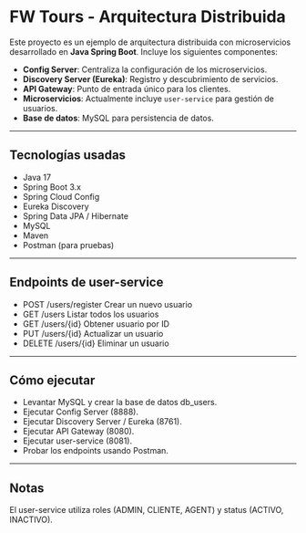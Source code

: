 # FW Tours - Arquitectura Distribuida

Este proyecto es un ejemplo de arquitectura distribuida con microservicios desarrollado en **Java Spring Boot**. Incluye los siguientes componentes:

- **Config Server**: Centraliza la configuración de los microservicios.
- **Discovery Server (Eureka)**: Registro y descubrimiento de servicios.
- **API Gateway**: Punto de entrada único para los clientes.
- **Microservicios**: Actualmente incluye `user-service` para gestión de usuarios.
- **Base de datos**: MySQL para persistencia de datos.

---

## Tecnologías usadas

- Java 17
- Spring Boot 3.x
- Spring Cloud Config
- Eureka Discovery
- Spring Data JPA / Hibernate
- MySQL
- Maven
- Postman (para pruebas)

---

## Endpoints de user-service

* POST	/users/register	Crear un nuevo usuario
* GET	/users	Listar todos los usuarios
* GET	/users/{id}	Obtener usuario por ID
* PUT	/users/{id}	Actualizar un usuario
* DELETE	/users/{id}	Eliminar un usuario

---

## Cómo ejecutar

* Levantar MySQL y crear la base de datos db_users.
* Ejecutar Config Server (8888).
* Ejecutar Discovery Server / Eureka (8761).
* Ejecutar API Gateway (8080).
* Ejecutar user-service (8081).
* Probar los endpoints usando Postman.

---
## Notas

El user-service utiliza roles (ADMIN, CLIENTE, AGENT) y status (ACTIVO, INACTIVO).